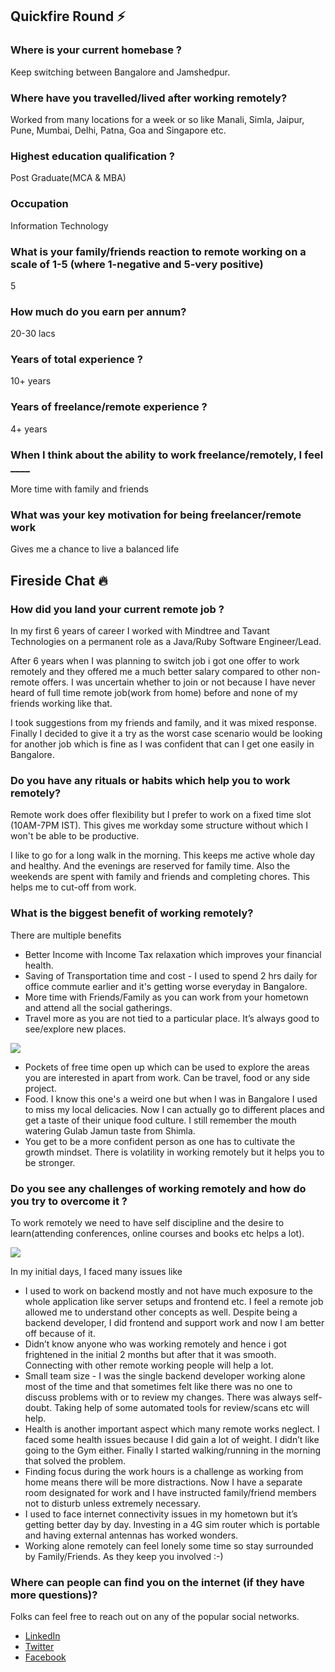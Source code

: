## Quickfire Round ⚡️

### Where is your current homebase ?

Keep switching between Bangalore and Jamshedpur.

### Where have you travelled/lived after working remotely?

Worked from many locations for a week or so like Manali, Simla, Jaipur, Pune, Mumbai, Delhi, Patna, Goa and Singapore etc.

### Highest education qualification ?

Post Graduate(MCA & MBA)

### Occupation

Information Technology

### What is your family/friends reaction to remote working on a scale of 1-5 (where 1-negative and 5-very positive)

5

### How much do you earn per annum?

20-30 lacs

### Years of total experience ?

10+ years

### Years of freelance/remote experience ?

4+ years

### When I think about the ability to work freelance/remotely, I feel ____

More time with family and friends

### What was your key motivation for being freelancer/remote work

Gives me a chance to live a balanced life

## Fireside Chat 🔥

### How did you land your current remote job ?

In my first 6 years of career I worked with Mindtree and Tavant Technologies on a permanent role as a Java/Ruby Software Engineer/Lead.

After 6 years when I was planning to switch job i got one offer to work remotely and they offered me a much better salary compared to other non-remote offers. I was uncertain whether to join or not because I have never heard of full time remote job(work from home) before and none of my friends working like that.

I took suggestions from my friends and family, and it was mixed response. Finally I decided to give it a try as the worst case scenario would be looking for another job which is fine as I was confident that can I get one easily in Bangalore.

### Do you have any rituals or habits which help you to work remotely?

Remote work does offer flexibility but I prefer to work on a fixed time slot (10AM-7PM IST). This gives me workday some structure without which I won't be able to be productive.

I like to go for a long walk in the morning. This keeps me active whole day and healthy. And the evenings are reserved for family time. Also the weekends are spent with family and friends and completing chores. This helps me to cut-off from work.

### What is the biggest benefit of working remotely?

There are multiple benefits

- Better Income with Income Tax relaxation which improves your financial health.
- Saving of Transportation time and cost - I used to spend 2 hrs daily for office commute earlier and it's getting worse everyday in Bangalore.
- More time with Friends/Family as you can work from your hometown and attend all the social gatherings.
- Travel more as you are not tied to a particular place. It’s always good to see/explore new places.

![](/interviews/rajnish_travel-169x300.jpg)

- Pockets of free time open up which can be used to explore the areas you are interested in apart from work. Can be travel, food or any side project.
- Food. I know this one's a weird one but when I was in Bangalore I used to miss my local delicacies. Now I can actually go to different places and get a taste of their unique food culture. I still remember the mouth watering Gulab Jamun taste from Shimla.
- You get to be a more confident person as one has to cultivate the growth mindset. There is volatility in working remotely but it helps you to be stronger.

### Do you see any challenges of working remotely and how do you try to overcome it ?

To work remotely we need to have self discipline and the desire to learn(attending conferences, online courses and books etc helps a lot).

![](/interviews/rajnish_work_desk-300x225.jpeg)

In my initial days, I faced many issues like

- I used to work on backend mostly and not have much exposure to the whole application like server setups and frontend etc. I feel a remote job allowed me to understand other concepts as well. Despite being a backend developer, I did frontend and support work and now I am better off because of it.
- Didn’t know anyone who was working remotely and hence i got frightened in the initial 2 months but after that it was smooth. Connecting with other remote working people will help a lot.
- Small team size - I was the single backend developer working alone most of the time and that sometimes felt like there was no one to discuss problems with or to review my changes. There was always self-doubt. Taking help of some automated tools for review/scans etc will help.
- Health is another important aspect which many remote works neglect. I faced some health issues because I did gain a lot of weight. I didn’t like going to the Gym either. Finally I started walking/running in the morning that solved the problem.
- Finding focus during the work hours is a challenge as working from home means there will be more distractions. Now I have a separate room designated for work and I have instructed family/friend members not to disturb unless extremely necessary.
- I used to face internet connectivity issues in my hometown but it’s getting better day by day. Investing in a 4G sim router which is portable and having external antennas has worked wonders.
- Working alone remotely can feel lonely some time so stay surrounded by Family/Friends. As they keep you involved :-)

### Where can people can find you on the internet (if they have more questions)?

Folks can feel free to reach out on any of the popular social networks.

- [LinkedIn](https://www.linkedin.com/in/rajnish-kumar-2a587914)
- [Twitter](https://twitter.com/rajnish4unow)
- [Facebook](https://www.facebook.com/rajnish4unow)